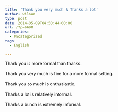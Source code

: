 ```yaml
---
title: 'Thank you very much & Thanks a lot'
author: wiloon
type: post
date: 2014-05-09T04:50:44+00:00
url: /?p=6608
categories:
  - Uncategorized
tags:
  - English

---
```

<span style="color: #000000;">Thank you is more formal than thanks.</span><br style="color: #000000;" /><br style="color: #000000;" /><span style="color: #000000;">Thank you very much is fine for a more formal setting.</span><br style="color: #000000;" /><br style="color: #000000;" /><span style="color: #000000;">Thank you so much is enthusiastic.</span><br style="color: #000000;" /><br style="color: #000000;" /><span style="color: #000000;">Thanks a lot is relatively informal.</span><br style="color: #000000;" /><br style="color: #000000;" /><span style="color: #000000;">Thanks a bunch is extremely informal.</span>